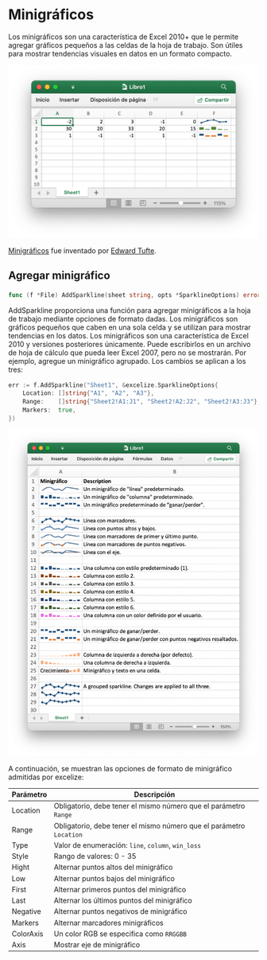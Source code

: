 # Minigráficos

Los minigráficos son una característica de Excel 2010+ que le permite agregar gráficos pequeños a las celdas de la hoja de trabajo. Son útiles para mostrar tendencias visuales en datos en un formato compacto.

<p align="center"><img width="612" src="./images/sparkline_01.png" alt="crear minigráficos con excelize usando Go"></p>

[Minigráficos](https://en.wikipedia.org/wiki/Sparklines) fue inventado por [Edward Tufte](https://es.wikipedia.org/wiki/Edward_Tufte).

## Agregar minigráfico

```go
func (f *File) AddSparkline(sheet string, opts *SparklineOptions) error
```

AddSparkline proporciona una función para agregar minigráficos a la hoja de trabajo mediante opciones de formato dadas. Los minigráficos son gráficos pequeños que caben en una sola celda y se utilizan para mostrar tendencias en los datos. Los minigráficos son una característica de Excel 2010 y versiones posteriores únicamente. Puede escribirlos en un archivo de hoja de cálculo que pueda leer Excel 2007, pero no se mostrarán. Por ejemplo, agregue un minigráfico agrupado. Los cambios se aplican a los tres:

```go
err := f.AddSparkline("Sheet1", &excelize.SparklineOptions{
    Location: []string{"A1", "A2", "A3"},
    Range:    []string{"Sheet2!A1:J1", "Sheet2!A2:J2", "Sheet2!A3:J3"},
    Markers:  true,
})
```

<p align="center"><img width="731" src="./images/sparkline_02.png" alt="crear minigráficos con excelize usando Go"></p>

A continuación, se muestran las opciones de formato de minigráfico admitidas por excelize:

Parámetro | Descripción
---|---
Location  | Obligatorio, debe tener el mismo número que el parámetro `Range`
Range     | Obligatorio, debe tener el mismo número que el parámetro `Location`
Type      | Valor de enumeración: `line`, `column`, `win_loss`
Style     | Rango de valores: 0 - 35
Hight     | Alternar puntos altos del minigráfico
Low       | Alternar puntos bajos del minigráfico
First     | Alternar primeros puntos del minigráfico
Last      | Alternar los últimos puntos del minigráfico
Negative  | Alternar puntos negativos de minigráfico
Markers   | Alternar marcadores minigráficos
ColorAxis | Un color RGB se especifica como `RRGGBB`
Axis      | Mostrar eje de minigráfico
